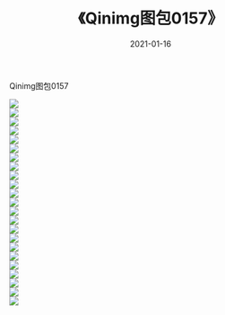 ﻿---
layout: post
title:  《Qinimg图包0157》
date:   2021-01-16
img: http://imgx.orgx.ga/Qinimg图包/Qinimg图包0157/000.jpg
categories: [美女, 清纯, 唯美]
---

Qinimg图包0157

 ![](http://imgx.orgx.ga/Qinimg图包/Qinimg图包0157/001.jpg) <br>![](http://imgx.orgx.ga/Qinimg图包/Qinimg图包0157/002.jpg) <br>![](http://imgx.orgx.ga/Qinimg图包/Qinimg图包0157/003.jpg) <br>![](http://imgx.orgx.ga/Qinimg图包/Qinimg图包0157/004.jpg) <br>![](http://imgx.orgx.ga/Qinimg图包/Qinimg图包0157/005.jpg) <br>![](http://imgx.orgx.ga/Qinimg图包/Qinimg图包0157/006.jpg) <br>![](http://imgx.orgx.ga/Qinimg图包/Qinimg图包0157/007.jpg) <br>![](http://imgx.orgx.ga/Qinimg图包/Qinimg图包0157/008.jpg) <br>![](http://imgx.orgx.ga/Qinimg图包/Qinimg图包0157/009.jpg) <br>![](http://imgx.orgx.ga/Qinimg图包/Qinimg图包0157/010.jpg) <br>![](http://imgx.orgx.ga/Qinimg图包/Qinimg图包0157/011.jpg) <br>![](http://imgx.orgx.ga/Qinimg图包/Qinimg图包0157/012.jpg) <br>![](http://imgx.orgx.ga/Qinimg图包/Qinimg图包0157/013.jpg) <br>![](http://imgx.orgx.ga/Qinimg图包/Qinimg图包0157/014.jpg) <br>![](http://imgx.orgx.ga/Qinimg图包/Qinimg图包0157/015.jpg) <br>![](http://imgx.orgx.ga/Qinimg图包/Qinimg图包0157/016.jpg) <br>![](http://imgx.orgx.ga/Qinimg图包/Qinimg图包0157/017.jpg) <br>![](http://imgx.orgx.ga/Qinimg图包/Qinimg图包0157/018.jpg) <br>![](http://imgx.orgx.ga/Qinimg图包/Qinimg图包0157/019.jpg) <br>![](http://imgx.orgx.ga/Qinimg图包/Qinimg图包0157/020.jpg) <br>![](http://imgx.orgx.ga/Qinimg图包/Qinimg图包0157/021.jpg) <br>![](http://imgx.orgx.ga/Qinimg图包/Qinimg图包0157/022.jpg) <br>![](http://imgx.orgx.ga/Qinimg图包/Qinimg图包0157/023.jpg) <br>